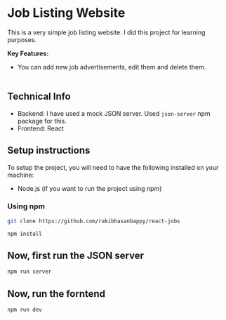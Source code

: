 # Job Listing Website
This is a very simple job listing website. I did this project for learning purposes.

**Key Features:**
- You can add new job advertisements, edit them and delete them. <br><br>


## Technical Info

- Backend: I have used a mock JSON server. Used `json-server` npm package for this.
- Frontend: React

## Setup instructions

To setup the project, you will need to have the following installed on your machine:
- Node.js (if you want to run the project using npm)

### Using npm
    
```bash
git clone https://github.com/rakibhasanbappy/react-jobs

npm install
```

## Now, first run the JSON server
```bash
npm run server
```

## Now, run the forntend
```bash
npm run dev
```

